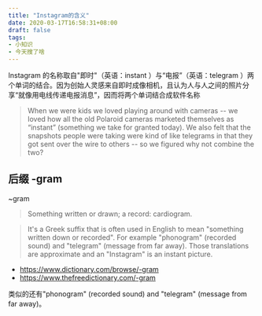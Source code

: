 ```yaml
---
title: "Instagram的含义"
date: 2020-03-17T16:58:31+08:00
draft: false
tags:
- 小知识
- 今天搜了啥
---
```



 Instagram 的名称取自"即时"（英语：instant ）与“电报”（英语：telegram ）两个单词的结合。因为创始人灵感来自即时成像相机，且认为人与人之间的照片分享“就像用电线传递电报消息”，因而将两个单词结合成软件名称

<!--more-->
> When we were kids we loved playing around with cameras -- we loved how all the old Polaroid cameras marketed themselves as “instant” (something we take for granted today). We also felt that the snapshots people were taking were kind of like telegrams in that they got sent over the wire to others -- so we figured why not combine the two?
 

## 后缀 -gram
 


~gram

> Something written or drawn; a record: cardiogram.


> It's a Greek suffix that is often used in English to mean "something written down or recorded". For example "phonogram" (recorded sound) and "telegram" (message from far away). Those translations are approximate and an "Instagram" is an instant picture.

* https://www.dictionary.com/browse/-gram
* https://www.thefreedictionary.com/-gram 


类似的还有"phonogram" (recorded sound) and "telegram" (message from far away)。